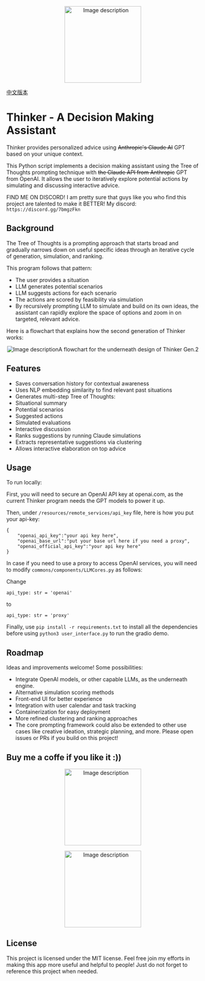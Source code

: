 <a name="README"></a>
<p align="center">
  <img src="https://github.com/AspadaX/Thinker_DecisionMakingAssistant/blob/main/decision_maker_logo.png" alt="Image description" width="200" height="200">
</p>

[中文版本](README_CN.md)

# Thinker - A Decision Making Assistant

Thinker provides personalized advice using ~~Anthropic's Claude AI~~ GPT based on your unique context.

This Python script implements a decision making assistant using the Tree of Thoughts prompting technique with ~~the Claude API from Anthropic~~ GPT from OpenAI. It allows the user to iteratively explore potential actions by simulating and discussing interactive advice.

FIND ME ON DISCORD! I am pretty sure that guys like you who find this project are talented to make it BETTER! My discord: `https://discord.gg/7bmgzFkn`

## Background
The Tree of Thoughts is a prompting approach that starts broad and gradually narrows down on useful specific ideas through an iterative cycle of generation, simulation, and ranking.

This program follows that pattern:

- The user provides a situation
- LLM generates potential scenarios
- LLM suggests actions for each scenario
- The actions are scored by feasibility via simulation
- By recursively prompting LLM to simulate and build on its own ideas, the assistant can rapidly explore the space of options and zoom in on targeted, relevant advice.

Here is a flowchart that explains how the second generation of Thinker works:
<p align="center"><img src="https://github.com/AspadaX/Thinker_DecisionMakingAssistant/blob/1400ac9da54e58b69286a19dc7999d8c9e4dc3e4/Flowchart.png" alt="Image description" <figcaption>A flowchart for the underneath design of Thinker Gen.2</figcaption></p>

## Features
- Saves conversation history for contextual awareness
- Uses NLP embedding similarity to find relevant past situations
- Generates multi-step Tree of Thoughts:
- Situational summary
- Potential scenarios
- Suggested actions
- Simulated evaluations
- Interactive discussion
- Ranks suggestions by running Claude simulations
- Extracts representative suggestions via clustering
- Allows interactive elaboration on top advice

## Usage
To run locally:

First, you will need to secure an OpenAI API key at openai.com, as the current Thinker program needs the GPT models to power it up. 

Then, under `/resources/remote_services/api_key` file, here is how you put your api-key:
```
{
    "openai_api_key":"your api key here",
    "openai_base_url":"put your base url here if you need a proxy",
    "openai_official_api_key":"your api key here"
}
```
In case if you need to use a proxy to access OpenAI services, you will need to modify `commons/components/LLMCores.py` as follows:

Change
```
api_type: str = 'openai'
```

to
```
api_type: str = 'proxy'
```

Finally, use `pip install -r requirements.txt` to install all the dependencies before using `python3 user_interface.py` to run the gradio demo. 

## Roadmap
Ideas and improvements welcome! Some possibilities:

- Integrate OpenAI models, or other capable LLMs, as the underneath engine.
- Alternative simulation scoring methods
- Front-end UI for better experience
- Integration with user calendar and task tracking
- Containerization for easy deployment
- More refined clustering and ranking approaches
- The core prompting framework could also be extended to other use cases like creative ideation, strategic planning, and more. Please open issues or PRs if you build on this project!

## Buy me a coffe if you like it :))
<p align="center">
  <img src="https://github.com/AspadaX/Thinker_DecisionMakingAssistant/blob/main/WechatIMG325.jpg" alt="Image description" width="200" height="200">
</p>

<p align="center">
  <img src="https://github.com/AspadaX/Thinker_DecisionMakingAssistant/blob/main/IMG_1851.JPG" alt="Image description" width="200" height="200">
</p>

## License
This project is licensed under the MIT license. Feel free join my efforts in making this app more useful and helpful to people!
Just do not forget to reference this project when needed. 
